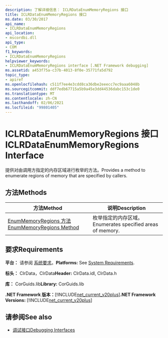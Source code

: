 ```yaml
---
description: 了解详细信息： ICLRDataEnumMemoryRegions 接口
title: ICLRDataEnumMemoryRegions 接口
ms.date: 03/30/2017
api_name:
- ICLRDataEnumMemoryRegions
api_location:
- mscordbi.dll
api_type:
- COM
f1_keywords:
- ICLRDataEnumMemoryRegions
helpviewer_keywords:
- ICLRDataEnumMemoryRegions interface [.NET Framework debugging]
ms.assetid: a453f75a-c37b-4013-8f0e-35771fa5d792
topic_type:
- apiref
ms.openlocfilehash: c511f7ee4e3cdd8ca36dbe2eeecc7ec9aaa6048b
ms.sourcegitcommit: ddf7edb67715a5b9a45e3dd44536dabc153c1de0
ms.translationtype: MT
ms.contentlocale: zh-CN
ms.lasthandoff: 02/06/2021
ms.locfileid: "99801405"
---
```

# <a name="iclrdataenummemoryregions-interface"></a><span data-ttu-id="caf16-103">ICLRDataEnumMemoryRegions 接口</span><span class="sxs-lookup"><span data-stu-id="caf16-103">ICLRDataEnumMemoryRegions Interface</span></span>

<span data-ttu-id="caf16-104">提供对由调用方指定的内存区域进行枚举的方法。</span><span class="sxs-lookup"><span data-stu-id="caf16-104">Provides a method to enumerate regions of memory that are specified by callers.</span></span>  
  
## <a name="methods"></a><span data-ttu-id="caf16-105">方法</span><span class="sxs-lookup"><span data-stu-id="caf16-105">Methods</span></span>  
  
|<span data-ttu-id="caf16-106">方法</span><span class="sxs-lookup"><span data-stu-id="caf16-106">Method</span></span>|<span data-ttu-id="caf16-107">说明</span><span class="sxs-lookup"><span data-stu-id="caf16-107">Description</span></span>|  
|------------|-----------------|  
|[<span data-ttu-id="caf16-108">EnumMemoryRegions 方法</span><span class="sxs-lookup"><span data-stu-id="caf16-108">EnumMemoryRegions Method</span></span>](iclrdataenummemoryregions-enummemoryregions-method.md)|<span data-ttu-id="caf16-109">枚举指定的内存区域。</span><span class="sxs-lookup"><span data-stu-id="caf16-109">Enumerates specified areas of memory.</span></span>|  
  
## <a name="requirements"></a><span data-ttu-id="caf16-110">要求</span><span class="sxs-lookup"><span data-stu-id="caf16-110">Requirements</span></span>  

 <span data-ttu-id="caf16-111">**平台：** 请参阅 [系统要求](../../get-started/system-requirements.md)。</span><span class="sxs-lookup"><span data-stu-id="caf16-111">**Platforms:** See [System Requirements](../../get-started/system-requirements.md).</span></span>  
  
 <span data-ttu-id="caf16-112">**标头：** ClrData，ClrData</span><span class="sxs-lookup"><span data-stu-id="caf16-112">**Header:** ClrData.idl, ClrData.h</span></span>  
  
 <span data-ttu-id="caf16-113">**库：** CorGuids.lib</span><span class="sxs-lookup"><span data-stu-id="caf16-113">**Library:** CorGuids.lib</span></span>  
  
 <span data-ttu-id="caf16-114">**.NET Framework 版本：**[!INCLUDE[net_current_v20plus](../../../../includes/net-current-v20plus-md.md)]</span><span class="sxs-lookup"><span data-stu-id="caf16-114">**.NET Framework Versions:** [!INCLUDE[net_current_v20plus](../../../../includes/net-current-v20plus-md.md)]</span></span>  
  
## <a name="see-also"></a><span data-ttu-id="caf16-115">请参阅</span><span class="sxs-lookup"><span data-stu-id="caf16-115">See also</span></span>

- [<span data-ttu-id="caf16-116">调试接口</span><span class="sxs-lookup"><span data-stu-id="caf16-116">Debugging Interfaces</span></span>](debugging-interfaces.md)
